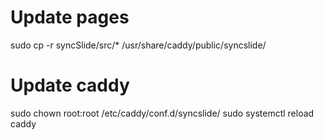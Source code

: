 # Update pages
sudo cp -r syncSlide/src/* /usr/share/caddy/public/syncslide/

# Update caddy
sudo chown root:root /etc/caddy/conf.d/syncslide/
sudo systemctl reload caddy